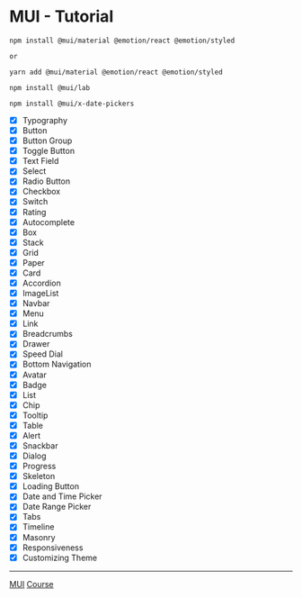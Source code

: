 # MUI - Tutorial

```
npm install @mui/material @emotion/react @emotion/styled

or

yarn add @mui/material @emotion/react @emotion/styled
```

```
npm install @mui/lab

npm install @mui/x-date-pickers
```

- [x] Typography
- [x] Button
- [x] Button Group
- [x] Toggle Button
- [x] Text Field
- [x] Select
- [x] Radio Button
- [x] Checkbox
- [x] Switch
- [x] Rating
- [x] Autocomplete
- [x] Box
- [x] Stack
- [x] Grid
- [x] Paper
- [x] Card
- [x] Accordion
- [x] ImageList
- [x] Navbar
- [x] Menu
- [x] Link
- [x] Breadcrumbs
- [x] Drawer
- [x] Speed Dial
- [x] Bottom Navigation
- [x] Avatar
- [x] Badge
- [x] List
- [x] Chip
- [x] Tooltip
- [x] Table
- [x] Alert
- [x] Snackbar
- [x] Dialog
- [x] Progress
- [x] Skeleton
- [x] Loading Button
- [x] Date and Time Picker
- [x] Date Range Picker
- [x] Tabs
- [x] Timeline
- [x] Masonry
- [x] Responsiveness
- [x] Customizing Theme

---

[MUI](https://mui.com/)
[Course](https://www.youtube.com/watch?v=BHEPVdfBAqE&list=PLC3y8-rFHvwh-K9mDlrrcDywl7CeVL2rO&index=1)
